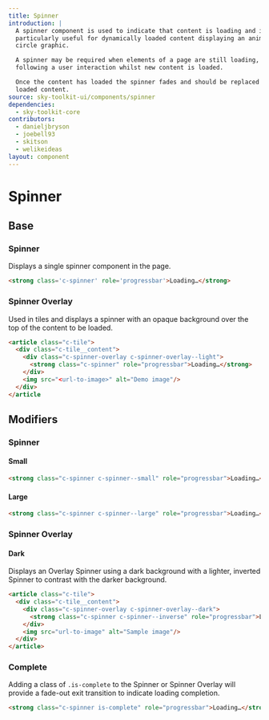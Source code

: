 ```yaml
---
title: Spinner
introduction: |
  A spinner component is used to indicate that content is loading and is
  particularly useful for dynamically loaded content displaying an animated
  circle graphic.

  A spinner may be required when elements of a page are still loading, or
  following a user interaction whilst new content is loaded.

  Once the content has loaded the spinner fades and should be replaced by the
  loaded content.
source: sky-toolkit-ui/components/spinner
dependencies:
  - sky-toolkit-core
contributors:
  - danieljbryson
  - joebell93
  - skitson
  - welikeideas
layout: component
---
```


# Spinner

## Base

### Spinner

Displays a single spinner component in the page.

```html
<strong class='c-spinner' role='progressbar'>Loading…</strong>
```

### Spinner Overlay

Used in tiles and displays a spinner with an opaque background over the top of
the content to be loaded.

```html
<article class="c-tile">
  <div class="c-tile__content">
    <div class="c-spinner-overlay c-spinner-overlay--light">
      <strong class="c-spinner" role="progressbar">Loading…</strong>
    </div>
    <img src="<url-to-image>" alt="Demo image"/>
  </div>
</article
```

## Modifiers

### Spinner

#### Small 

```html
<strong class="c-spinner c-spinner--small" role="progressbar">Loading…</strong>
```

#### Large

```html
<strong class="c-spinner c-spinner--large" role="progressbar">Loading…</strong>
```

### Spinner Overlay

#### Dark

Displays an Overlay Spinner using a dark background with a lighter, inverted
Spinner to contrast with the darker background.

```html
<article class="c-tile">
  <div class="c-tile__content">
    <div class="c-spinner-overlay c-spinner-overlay--dark">
      <strong class="c-spinner c-spinner--inverse" role="progressbar">Loading…</strong>
    </div>
    <img src="url-to-image" alt="Sample image"/>
  </div>
</article>
```

### Complete

Adding a class of `.is-complete` to the Spinner or Spinner Overlay will provide
a fade-out exit transition to indicate loading completion.

```html { "render": "false" }
<strong class="c-spinner is-complete" role="progressbar">Loading…</strong>
```